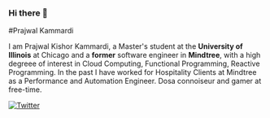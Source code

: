 ### Hi there 👋

#Prajwal Kammardi

I am Prajwal Kishor Kammardi, a Master's student at the **University of Illinois** at Chicago and a __former__ software engineer in **Mindtree**, with a high degreee of interest in Cloud Computing, Functional Programming, Reactive Programming. In the past I have worked for Hospitality Clients at Mindtree as a Performance and Automation Engineer. Dosa connoiseur and gamer at free-time. 

[![Twitter](https://img.shields.io/twitter/follow/prajwalkk95.svg?style=social)](https://twitter.com/prajwalkk95)  
<!--
**prajwalkk/prajwalkk** is a ✨ _special_ ✨ repository because its `README.md` (this file) appears on your GitHub profile.

Here are some ideas to get you started:

- 🔭 I’m currently working on ...
- 🌱 I’m currently learning ...
- 👯 I’m looking to collaborate on ...
- 🤔 I’m looking for help with ...
- 💬 Ask me about ...
- 📫 How to reach me: ...
- 😄 Pronouns: ...
- ⚡ Fun fact: ...
-->

